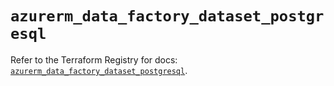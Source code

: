 # `azurerm_data_factory_dataset_postgresql`

Refer to the Terraform Registry for docs: [`azurerm_data_factory_dataset_postgresql`](https://registry.terraform.io/providers/hashicorp/azurerm/4.32.0/docs/resources/data_factory_dataset_postgresql).
